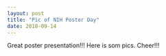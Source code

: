 ```yaml
---
layout: post
title: "Pic of NIH Poster Day"
date: 2018-09-14
---
```

Great poster presentation!!!
Here is som pics. 
Cheer!!!
<a herf="/assets/pics/IMG_1177.jpg">
